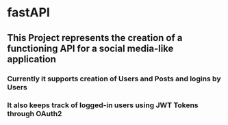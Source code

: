# fastAPI

## This Project represents the creation of a functioning API for a social media-like application


### Currently it supports creation of Users and Posts and logins by Users
### It also keeps track of logged-in users using JWT Tokens through OAuth2
